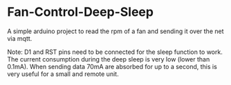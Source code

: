 # Fan-Control-Deep-Sleep
A simple arduino project to read the rpm of a fan and sending it over the net via mqtt.

Note: D1 and RST pins need to be connected for the sleep function to work.
The current consumption during the deep sleep is very low (lower than 0.1mA).
When sending data 70mA are absorbed for up to a second, this is very useful for a small and remote unit.

